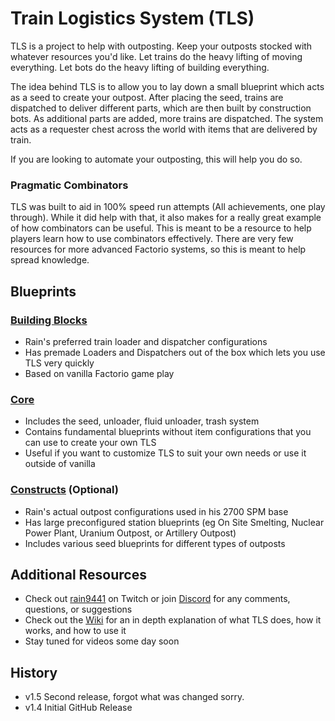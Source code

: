 # Train Logistics System (TLS)
TLS is a project to help with outposting. Keep your outposts stocked with whatever resources you'd like. Let trains do the heavy lifting of moving everything. Let bots do the heavy lifting of building everything.

The idea behind TLS is to allow you to lay down a small blueprint which acts as a seed to create your outpost.  After placing the seed, trains are dispatched to deliver different parts, which are then built by construction bots.  As additional parts are added, more trains are dispatched.  The system acts as a requester chest across the world with items that are delivered by train.

If you are looking to automate your outposting, this will help you do so.

### Pragmatic Combinators

TLS was built to aid in 100% speed run attempts (All achievements, one play through).  While it did help with that, it also makes for a really great example of how combinators can be useful.  This is meant to be a resource to help players learn how to use combinators effectively.  There are very few resources for more advanced Factorio systems, so this is meant to help spread knowledge.

## Blueprints

### [Building Blocks](https://github.com/rain9441/factorio-tls/blob/master/blueprints/tls-building-blocks.bp)
* Rain's preferred train loader and dispatcher configurations
* Has premade Loaders and Dispatchers out of the box which lets you use TLS very quickly
* Based on vanilla Factorio game play
### [Core](https://github.com/rain9441/factorio-tls/blob/master/blueprints/tls-core.bp)
* Includes the seed, unloader, fluid unloader, trash system
* Contains fundamental blueprints without item configurations that you can use to create your own TLS
* Useful if you want to customize TLS to suit your own needs or use it outside of vanilla
### [Constructs](https://github.com/rain9441/factorio-tls/blob/master/blueprints/tls-constructs.bp) (Optional)
* Rain's actual outpost configurations used in his 2700 SPM base
* Has large preconfigured station blueprints (eg On Site Smelting, Nuclear Power Plant, Uranium Outpost, or Artillery Outpost)
* Includes various seed blueprints for different types of outposts

## Additional Resources

* Check out [rain9441](https://www.twitch.tv/rain9441) on Twitch or join [Discord](https://discord.gg/sTf45MZ) for any comments, questions, or suggestions
* Check out the [Wiki](https://github.com/rain9441/factorio-tls/wiki) for an in depth explanation of what TLS does, how it works, and how to use it
* Stay tuned for videos some day soon

## History

* v1.5 Second release, forgot what was changed sorry.
* v1.4 Initial GitHub Release
